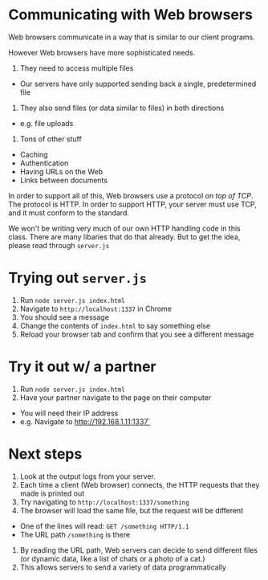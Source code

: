 # Communicating with Web browsers
Web browsers communicate in a way that is similar to our client programs.

However Web browsers have more sophisticated needs.

1. They need to access multiple files
  - Our servers have only supported sending back a single, predetermined file
1. They also send files (or data similar to files) in both directions
  - e.g. file uploads
1. Tons of other stuff
  - Caching
  - Authentication
  - Having URLs on the Web
  - Links between documents

In order to support all of this, Web browsers use a protocol _on top of TCP_. The protocol is HTTP. In order to support HTTP, your server must use TCP, and it must conform to the standard.

We won't be writing very much of our own HTTP handling code in this class. There are many libaries that do that already. But to get the idea, please read through `server.js`

# Trying out `server.js`

1. Run `node server.js index.html`
1. Navigate to `http://localhost:1337` in Chrome
1. You should see a message
1. Change the contents of `index.html` to say something else
1. Reload your browser tab and confirm that you see a different message

# Try it out w/ a partner

1. Run `node server.js index.html`
1. Have your partner navigate to the page on their computer
  - You will need their IP address
  - e.g. Navigate to http://192.168.1.11:1337`

# Next steps
1. Look at the output logs from your server.
1. Each time a client (Web browser) connects, the HTTP requests that they made is printed out
1. Try navigating to `http://localhost:1337/something`
1. The browser will load the same file, but the request will be different
  - One of the lines will read: `GET /something HTTP/1.1`
  - The URL path `/something` is there
1. By reading the URL path, Web servers can decide to send different files (or dynamic data, like a list of chats or a photo of a cat.)
1. This allows servers to send a variety of data programmatically
